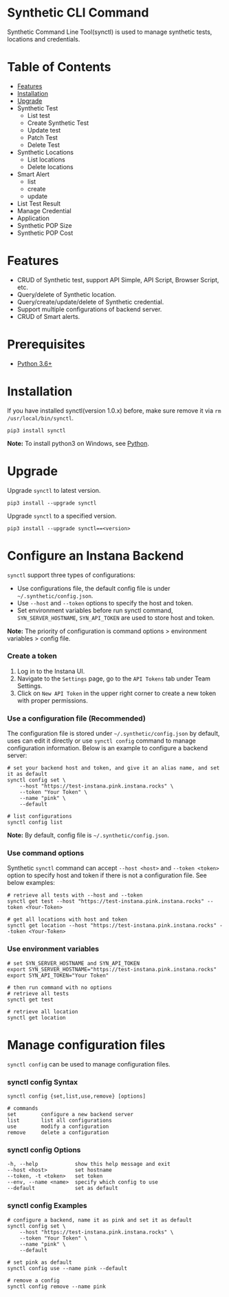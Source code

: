 # Synthetic CLI Command
Synthetic Command Line Tool(synctl) is used to manage synthetic tests, locations and credentials.

# Table of Contents
- [Features](#features)
- [Installation](#installation)
- [Upgrade](#upgrade)
- Synthetic Test
    - List test
    - Create Synthetic Test
    - Update test
    - Patch Test
    - Delete Test
- Synthetic Locations
    - List locations
    - Delete locations
- Smart Alert
    - list
    - create
    - update
- List Test Result
- Manage Credential
- Application
- Synthetic POP Size
- Synthetic POP Cost

# Features
- CRUD of Synthetic test, support API Simple, API Script, Browser Script, etc.
- Query/delete of Synthetic location.
- Query/create/update/delete of Synthetic credential.
- Support multiple configurations of backend server.
- CRUD of Smart alerts.

# Prerequisites
- [Python 3.6+](https://www.python.org/downloads/)

# Installation
If you have installed synctl(version 1.0.x) before, make sure remove it via `rm /usr/local/bin/synctl`. 
```
pip3 install synctl
```

**Note:** To install python3 on Windows, see [Python](https://www.python.org/downloads/windows/).

# Upgrade
Upgrade `synctl` to latest version.
```
pip3 install --upgrade synctl
```

Upgrade `synctl` to a specified version.
```
pip3 install --upgrade synctl==<version>
```

# Configure an Instana Backend
`synctl` support three types of configurations:
- Use configurations file, the default config file is under `~/.synthetic/config.json`.
- Use `--host` and `--token` options to specify the host and token.
- Set environment variables before run synctl command, `SYN_SERVER_HOSTNAME`, `SYN_API_TOKEN` are used to store host and token.

**Note:** The priority of configuration is command options > environment variables > config file.

### Create a token
1. Log in to the Instana UI. 
2. Navigate to the `Settings` page, go to the `API Tokens` tab under Team Settings.
3. Click on `New API Token` in the upper right corner to create a new token with proper permissions.

### Use a configuration file (Recommended)
The configuration file is stored under `~/.synthetic/config.json` by default, uses can edit it directly or use `synctl config` command to manage configuration information. Below is an example to configure a backend server:
```
# set your backend host and token, and give it an alias name, and set it as default
synctl config set \
    --host "https://test-instana.pink.instana.rocks" \
    --token "Your Token" \
    --name "pink" \
    --default

# list configurations
synctl config list
```
**Note:** By default, config file is `~/.synthetic/config.json`.

### Use command options
Synthetic `synctl` command can accept `--host <host>` and `--token <token>` option to specify host and token if there is not a configuration file. See below examples:

```
# retrieve all tests with --host and --token
synctl get test --host "https://test-instana.pink.instana.rocks" --token <Your-Token>

# get all locations with host and token
synctl get location --host "https://test-instana.pink.instana.rocks" --token <Your-Token>
```

### Use environment variables

```
# set SYN_SERVER_HOSTNAME and SYN_API_TOKEN
export SYN_SERVER_HOSTNAME="https://test-instana.pink.instana.rocks"
export SYN_API_TOKEN="Your Token"

# then run command with no options
# retrieve all tests
synctl get test

# retrieve all location
synctl get location
```

# Manage configuration files
`synctl config` can be used to manage configuration files.  

### synctl config Syntax
```
synctl config {set,list,use,remove} [options]

# commands
set        configure a new backend server
list       list all configurations
use        modify a configuration
remove     delete a configuration
```

### synctl config Options
```
-h, --help            show this help message and exit
--host <host>         set hostname
--token, -t <token>   set token
--env, --name <name>  specify which config to use
--default             set as default
```

### synctl config Examples

```
# configure a backend, name it as pink and set it as default
synctl config set \
    --host "https://test-instana.pink.instana.rocks" \
    --token "Your Token" \
    --name "pink" \
    --default

# set pink as default
synctl config use --name pink --default

# remove a config
synctl config remove --name pink
```

